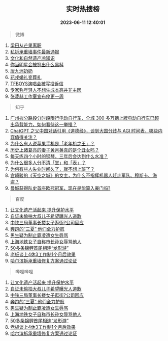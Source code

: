 <div align="center"><h2>实时热搜榜</h2><h4>2023-06-11 12:40:01</h4></div>

> 微博  

1. [梁田从芒果离职](https://s.weibo.com/weibo?q=%23%E6%A2%81%E7%94%B0%E4%BB%8E%E8%8A%92%E6%9E%9C%E7%A6%BB%E8%81%8C%23&t=31&band_rank=1&Refer=top)<br />
2. [私拆承重墙事件最新通报](https://s.weibo.com/weibo?q=%23%E7%A7%81%E6%8B%86%E6%89%BF%E9%87%8D%E5%A2%99%E4%BA%8B%E4%BB%B6%E6%9C%80%E6%96%B0%E9%80%9A%E6%8A%A5%23&t=31&band_rank=2&Refer=top)<br />
3. [文化和自然遗产冷知识](https://s.weibo.com/weibo?q=%23%E6%96%87%E5%8C%96%E5%92%8C%E8%87%AA%E7%84%B6%E9%81%97%E4%BA%A7%E5%86%B7%E7%9F%A5%E8%AF%86%23&t=31&band_rank=3&Refer=top)<br />
4. [你当明星会被扒出什么黑料](https://s.weibo.com/weibo?q=%23%E4%BD%A0%E5%BD%93%E6%98%8E%E6%98%9F%E4%BC%9A%E8%A2%AB%E6%89%92%E5%87%BA%E4%BB%80%E4%B9%88%E9%BB%91%E6%96%99%23&t=31&band_rank=4&Refer=top)<br />
5. [唐九洲奶奶](https://s.weibo.com/weibo?q=%E5%94%90%E4%B9%9D%E6%B4%B2%E5%A5%B6%E5%A5%B6&t=31&band_rank=5&Refer=top)<br />
6. [花戎婚礼变葬礼](https://s.weibo.com/weibo?q=%23%E8%8A%B1%E6%88%8E%E5%A9%9A%E7%A4%BC%E5%8F%98%E8%91%AC%E7%A4%BC%23&t=31&band_rank=6&Refer=top)<br />
7. [TFBOYS演唱会被写投诉信](https://s.weibo.com/weibo?q=%23TFBOYS%E6%BC%94%E5%94%B1%E4%BC%9A%E8%A2%AB%E5%86%99%E6%8A%95%E8%AF%89%E4%BF%A1%23&t=31&band_rank=7&Refer=top)<br />
8. [专家称年轻人不想生成本高并非主因](https://s.weibo.com/weibo?q=%23%E4%B8%93%E5%AE%B6%E7%A7%B0%E5%B9%B4%E8%BD%BB%E4%BA%BA%E4%B8%8D%E6%83%B3%E7%94%9F%E6%88%90%E6%9C%AC%E9%AB%98%E5%B9%B6%E9%9D%9E%E4%B8%BB%E5%9B%A0%23&t=31&band_rank=8&Refer=top)<br />
9. [张凌赫工作室宣布停更一周](https://s.weibo.com/weibo?q=%23%E5%BC%A0%E5%87%8C%E8%B5%AB%E5%B7%A5%E4%BD%9C%E5%AE%A4%E5%AE%A3%E5%B8%83%E5%81%9C%E6%9B%B4%E4%B8%80%E5%91%A8%23&t=31&band_rank=9&Refer=top)<br />

> 知乎  

1. [广州拟分路段分时段限行电动自行车，全城 300 多万辆上牌电动自行车已超出承载能力，如何看待这一举措？](https://www.zhihu.com/question/605885428)<br />
2. [ChatGPT 之父中国对话引用《道德经》，谈到大国分歧与 AGI 时间表，哪些内容值得关注？](https://www.zhihu.com/question/605868976)<br />
3. [为什么有人说苹果手机是「老年机之王」？](https://www.zhihu.com/question/605508210)<br />
4. [历史上诸葛亮的妻子黄月英真的是个丑女吗？](https://www.zhihu.com/question/604680673)<br />
5. [每天练四个小时的钢琴，三年后会达到什么水准？](https://www.zhihu.com/question/441420543)<br />
6. [为什么很多人分不清「堂」和「表」？](https://www.zhihu.com/question/62486075)<br />
7. [为何有些人失业时间久了，就不想上班了？](https://www.zhihu.com/question/605617857)<br />
8. [宫崎骏的《天空之城》的女主，为什么不指挥机器人赶走军队、穆斯卡、海盗？](https://www.zhihu.com/question/604870316)<br />
9. [曼城获得队史首座欧冠冠军，现在是能算入豪门吗?](https://www.zhihu.com/question/605958555)<br />

> 百度  

1. [让文化遗产活起来 提升保护水平](https://www.baidu.com/s?wd=%E8%AE%A9%E6%96%87%E5%8C%96%E9%81%97%E4%BA%A7%E6%B4%BB%E8%B5%B7%E6%9D%A5+%E6%8F%90%E5%8D%87%E4%BF%9D%E6%8A%A4%E6%B0%B4%E5%B9%B3&sa=fyb_news&rsv_dl=fyb_news)<br />
2. [自证未偷拍大叔儿子希望曝光人道歉](https://www.baidu.com/s?wd=%E8%87%AA%E8%AF%81%E6%9C%AA%E5%81%B7%E6%8B%8D%E5%A4%A7%E5%8F%94%E5%84%BF%E5%AD%90%E5%B8%8C%E6%9C%9B%E6%9B%9D%E5%85%89%E4%BA%BA%E9%81%93%E6%AD%89&sa=fyb_news&rsv_dl=fyb_news)<br />
3. [中铁三局董事长搂女子逛街?公司回应](https://www.baidu.com/s?wd=%E4%B8%AD%E9%93%81%E4%B8%89%E5%B1%80%E8%91%A3%E4%BA%8B%E9%95%BF%E6%90%82%E5%A5%B3%E5%AD%90%E9%80%9B%E8%A1%97%3F%E5%85%AC%E5%8F%B8%E5%9B%9E%E5%BA%94&sa=fyb_news&rsv_dl=fyb_news)<br />
4. [奔跑的“三夏” 他们全力护航](https://www.baidu.com/s?wd=%E5%A5%94%E8%B7%91%E7%9A%84%E2%80%9C%E4%B8%89%E5%A4%8F%E2%80%9D+%E4%BB%96%E4%BB%AC%E5%85%A8%E5%8A%9B%E6%8A%A4%E8%88%AA&sa=fyb_news&rsv_dl=fyb_news)<br />
5. [男生疑为制止霸凌遭女生辱骂](https://www.baidu.com/s?wd=%E7%94%B7%E7%94%9F%E7%96%91%E4%B8%BA%E5%88%B6%E6%AD%A2%E9%9C%B8%E5%87%8C%E9%81%AD%E5%A5%B3%E7%94%9F%E8%BE%B1%E9%AA%82&sa=fyb_news&rsv_dl=fyb_news)<br />
6. [上海地铁女子自称市长孙女辱骂他人](https://www.baidu.com/s?wd=%E4%B8%8A%E6%B5%B7%E5%9C%B0%E9%93%81%E5%A5%B3%E5%AD%90%E8%87%AA%E7%A7%B0%E5%B8%82%E9%95%BF%E5%AD%99%E5%A5%B3%E8%BE%B1%E9%AA%82%E4%BB%96%E4%BA%BA&sa=fyb_news&rsv_dl=fyb_news)<br />
7. [50多条锦鲤首尾相连“龙形游”](https://www.baidu.com/s?wd=50%E5%A4%9A%E6%9D%A1%E9%94%A6%E9%B2%A4%E9%A6%96%E5%B0%BE%E7%9B%B8%E8%BF%9E%E2%80%9C%E9%BE%99%E5%BD%A2%E6%B8%B8%E2%80%9D&sa=fyb_news&rsv_dl=fyb_news)<br />
8. [老板谈上4休3工作制1个月后效果](https://www.baidu.com/s?wd=%E8%80%81%E6%9D%BF%E8%B0%88%E4%B8%8A4%E4%BC%913%E5%B7%A5%E4%BD%9C%E5%88%B61%E4%B8%AA%E6%9C%88%E5%90%8E%E6%95%88%E6%9E%9C&sa=fyb_news&rsv_dl=fyb_news)<br />
9. [哈尔滨拆承重墙修复方案通过论证](https://www.baidu.com/s?wd=%E5%93%88%E5%B0%94%E6%BB%A8%E6%8B%86%E6%89%BF%E9%87%8D%E5%A2%99%E4%BF%AE%E5%A4%8D%E6%96%B9%E6%A1%88%E9%80%9A%E8%BF%87%E8%AE%BA%E8%AF%81&sa=fyb_news&rsv_dl=fyb_news)<br />

> 哔哩哔哩  

1. [让文化遗产活起来 提升保护水平](https://www.baidu.com/s?wd=%E8%AE%A9%E6%96%87%E5%8C%96%E9%81%97%E4%BA%A7%E6%B4%BB%E8%B5%B7%E6%9D%A5+%E6%8F%90%E5%8D%87%E4%BF%9D%E6%8A%A4%E6%B0%B4%E5%B9%B3&sa=fyb_news&rsv_dl=fyb_news)<br />
2. [自证未偷拍大叔儿子希望曝光人道歉](https://www.baidu.com/s?wd=%E8%87%AA%E8%AF%81%E6%9C%AA%E5%81%B7%E6%8B%8D%E5%A4%A7%E5%8F%94%E5%84%BF%E5%AD%90%E5%B8%8C%E6%9C%9B%E6%9B%9D%E5%85%89%E4%BA%BA%E9%81%93%E6%AD%89&sa=fyb_news&rsv_dl=fyb_news)<br />
3. [中铁三局董事长搂女子逛街?公司回应](https://www.baidu.com/s?wd=%E4%B8%AD%E9%93%81%E4%B8%89%E5%B1%80%E8%91%A3%E4%BA%8B%E9%95%BF%E6%90%82%E5%A5%B3%E5%AD%90%E9%80%9B%E8%A1%97%3F%E5%85%AC%E5%8F%B8%E5%9B%9E%E5%BA%94&sa=fyb_news&rsv_dl=fyb_news)<br />
4. [奔跑的“三夏” 他们全力护航](https://www.baidu.com/s?wd=%E5%A5%94%E8%B7%91%E7%9A%84%E2%80%9C%E4%B8%89%E5%A4%8F%E2%80%9D+%E4%BB%96%E4%BB%AC%E5%85%A8%E5%8A%9B%E6%8A%A4%E8%88%AA&sa=fyb_news&rsv_dl=fyb_news)<br />
5. [男生疑为制止霸凌遭女生辱骂](https://www.baidu.com/s?wd=%E7%94%B7%E7%94%9F%E7%96%91%E4%B8%BA%E5%88%B6%E6%AD%A2%E9%9C%B8%E5%87%8C%E9%81%AD%E5%A5%B3%E7%94%9F%E8%BE%B1%E9%AA%82&sa=fyb_news&rsv_dl=fyb_news)<br />
6. [上海地铁女子自称市长孙女辱骂他人](https://www.baidu.com/s?wd=%E4%B8%8A%E6%B5%B7%E5%9C%B0%E9%93%81%E5%A5%B3%E5%AD%90%E8%87%AA%E7%A7%B0%E5%B8%82%E9%95%BF%E5%AD%99%E5%A5%B3%E8%BE%B1%E9%AA%82%E4%BB%96%E4%BA%BA&sa=fyb_news&rsv_dl=fyb_news)<br />
7. [50多条锦鲤首尾相连“龙形游”](https://www.baidu.com/s?wd=50%E5%A4%9A%E6%9D%A1%E9%94%A6%E9%B2%A4%E9%A6%96%E5%B0%BE%E7%9B%B8%E8%BF%9E%E2%80%9C%E9%BE%99%E5%BD%A2%E6%B8%B8%E2%80%9D&sa=fyb_news&rsv_dl=fyb_news)<br />
8. [老板谈上4休3工作制1个月后效果](https://www.baidu.com/s?wd=%E8%80%81%E6%9D%BF%E8%B0%88%E4%B8%8A4%E4%BC%913%E5%B7%A5%E4%BD%9C%E5%88%B61%E4%B8%AA%E6%9C%88%E5%90%8E%E6%95%88%E6%9E%9C&sa=fyb_news&rsv_dl=fyb_news)<br />
9. [哈尔滨拆承重墙修复方案通过论证](https://www.baidu.com/s?wd=%E5%93%88%E5%B0%94%E6%BB%A8%E6%8B%86%E6%89%BF%E9%87%8D%E5%A2%99%E4%BF%AE%E5%A4%8D%E6%96%B9%E6%A1%88%E9%80%9A%E8%BF%87%E8%AE%BA%E8%AF%81&sa=fyb_news&rsv_dl=fyb_news)<br />
